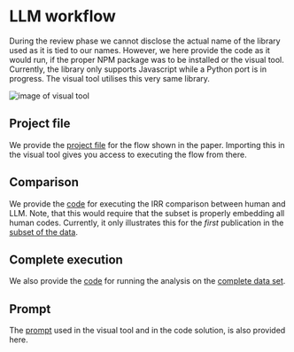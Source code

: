 
# LLM workflow
During the review phase we cannot disclose the actual name of the library used as it is tied to our names. However, we here provide the code as it would run, if the proper NPM package was to be installed or the visual tool. Currently, the library only supports Javascript while a Python port is in progress. The visual tool utilises this very same library.

![image of visual tool](https://github.com/sebastiannicolajsen/appendix-towards-an-approach-for-using-llms-for-content-analysis/blob/main/images/visual-analysis.png)

## Project file
We provide the [project file](/llm-workflow/project-file.json) for the flow shown in the paper. Importing this in the visual tool gives you access to executing the flow from there.

## Comparison
We provide the [code](/llm-workflow/comparison.js) for executing the IRR comparison between human and LLM. Note, that this would require that the subset is properly embedding all human codes. Currently, it only illustrates this for the *first* publication in the [subset of the data](/data/subset.json).

## Complete execution
We also provide the [code](/llm-workflow/complete-analysis.js) for running the analysis on the [complete data set](/data/complete.json).

## Prompt
The [prompt](/llm-workflow/prompt.md) used in the visual tool and in the code solution, is also provided here.